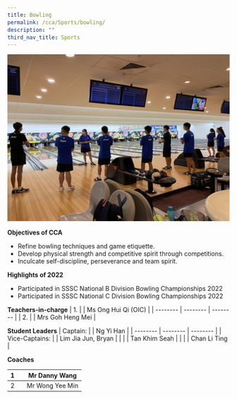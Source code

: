 ```yaml
---
title: Bowling
permalink: /cca/Sports/bowling/
description: ""
third_nav_title: Sports
---
```

![](/images/IMG_2344-1024x768.jpg)


**Objectives of CCA**

*   Refine bowling techniques and game etiquette.
*   Develop physical strength and competitive spirit through competitions.
*   Inculcate self-discipline, perseverance and team spirit.

**Highlights of 2022**

*   Participated in SSSC National B Division Bowling Championships 2022
*   Participated in SSSC National C Division Bowling Championships 2022

**Teachers-in-charge**
| 1. |  | Ms Ong Hui Qi (OIC)  |
| -------- | -------- | -------- |
| 2.     |      | Mrs Goh Heng Mei     |



**Student Leaders**
| Captain: |  | Ng Yi Han |
| -------- | -------- | -------- |
| Vice-Captains:    |      | Lim Jia Jun, Bryan      |
|    |      | Tan Khim Seah     |
|    |      | Chan Li Ting    |



**Coaches**


| 1 |  | Mr Danny Wang |
| -------- | -------- | -------- |
| 2    |     |  Mr Wong Yee Min     |
